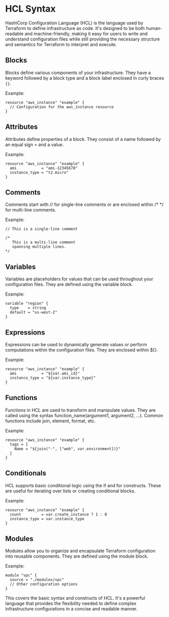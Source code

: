 # HCL Syntax

HashiCorp Configuration Language (HCL) is the language used by Terraform to define infrastructure as code. It's designed to be both human-readable and machine-friendly, making it easy for users to write and understand configuration files while still providing the necessary structure and semantics for Terraform to interpret and execute.

## Blocks

Blocks define various components of your infrastructure. They have a keyword followed by a block type and a block label enclosed in curly braces `{}`.

Example:

```hcl
resource "aws_instance" "example" {
  // Configuration for the aws_instance resource
}
```


## Attributes
Attributes define properties of a block. They consist of a name followed by an equal sign = and a value.

Example:

```hcl
resource "aws_instance" "example" {
  ami           = "ami-12345678"
  instance_type = "t2.micro"
}
```

## Comments
Comments start with // for single-line comments or are enclosed within /* */ for multi-line comments.

Example:

```hcl
// This is a single-line comment

/*
   This is a multi-line comment
   spanning multiple lines.
*/
```

## Variables
Variables are placeholders for values that can be used throughout your configuration files. They are defined using the variable block.

Example:

```hcl
variable "region" {
  type    = string
  default = "us-west-2"
}
```

## Expressions
Expressions can be used to dynamically generate values or perform computations within the configuration files. They are enclosed within ${}.

Example:

```hcl
resource "aws_instance" "example" {
  ami           = "${var.ami_id}"
  instance_type = "${var.instance_type}"
}
```

## Functions
Functions in HCL are used to transform and manipulate values. They are called using the syntax function_name(argument1, argument2, ...). Common functions include join, element, format, etc.

Example:

```hcl
resource "aws_instance" "example" {
  tags = {
    Name = "${join("-", ["web", var.environment])}"
  }
}
```

## Conditionals
HCL supports basic conditional logic using the if and for constructs. These are useful for iterating over lists or creating conditional blocks.

Example:

```hcl
resource "aws_instance" "example" {
  count         = var.create_instance ? 1 : 0
  instance_type = var.instance_type
}
```

## Modules
Modules allow you to organize and encapsulate Terraform configuration into reusable components. They are defined using the module block.

Example:

```hcl
module "vpc" {
  source = "./modules/vpc"
  // Other configuration options
}
```

This covers the basic syntax and constructs of HCL. It's a powerful language that provides the flexibility needed to define complex infrastructure configurations in a concise and readable manner.

